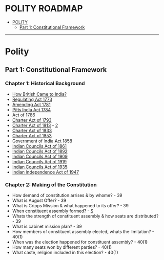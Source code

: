 # POLITY ROADMAP

* [POLITY](#polity)
  * [Part 1: Constitutional Framework](#constitutional-framework)

---
# Polity

## Part 1: Constitutional Framework

### Chapter 1: Historical Background

* [How British Came to India?](https://www.youtube.com/watch?v=3bZoB8PiXas)
* [Regulating Act 1773](https://www.youtube.com/watch?v=4N5gsuxVxv8&list=LL&index=2&t=3s)
* [Amending Act 1781](https://www.youtube.com/watch?v=LF6DYouUSqs&list=LL&index=1)
* [Pitts India Act 1784](https://www.youtube.com/watch?v=-gxI3_FnBiw&list=LL&index=6&t=241s)
* [Act of 1786](https://www.youtube.com/watch?v=E0t07LD3vwA&list=LL&index=6)
* [Charter Act of 1793](https://www.youtube.com/watch?v=VY1l59wedx0&list=LL&index=4)
* [Charter Act of 1813](https://www.youtube.com/watch?v=ou1vRVwq04E&list=LL&index=3) - [2](https://www.youtube.com/watch?v=htZEuvg_pJs&list=LL&index=2)
* [Charter Act of 1833](https://www.youtube.com/watch?v=wCpQreDW-2M&t=1s)
* [Charter Act of 1853](https://www.youtube.com/watch?v=uEtUysKi0Wg&t=127s)
* [Government of India Act 1858](https://www.youtube.com/watch?v=O9200xOuJ3I&list=LL&index=8&t=13s)
* [Indian Councils Act of 1861](https://www.youtube.com/watch?v=LqhEdLk4yJg&list=LL&index=7)
* [Indian Councils Act of 1892](https://www.youtube.com/watch?v=uogz6tDyAHA&list=LL&index=6)
* [Indian Councils Act of 1909](https://www.youtube.com/watch?v=xSMr8avi2xk&list=LL&index=5)
* [Indian Councils Act of 1919](https://www.youtube.com/watch?v=AIqnDqyOLS4&list=LL&index=4)
* [Indian Councils Act of 1935](https://www.youtube.com/watch?v=vuYiT6yhElI&list=LL&index=2)
* [Indian Independence Act of 1947](https://www.youtube.com/watch?v=N4iAj44a9iM&list=LL&index=1)

### Chapter 2: Making of the Constitution 

* How demand of constitution arrises & by whome? - 39
* What is August Offer? - 39
* What is Cripps Mission & what happened to its offer? - 39
* When constituent assembly formed? - [S](https://testbook.com/question-answer/the-constituent-assembly-was-constituted-in-novemb--5b6ecaf3dd75cd0c43a0ff48)
* Whats the strength of constituent assembly & how seats are distributed? - 39
* What is cabinet mission plan? - 39
* How members of constituent assembly elected, whats the limitation? - 40(1)
* When was the election happened for constituent assembly? - 40(1)
* How many seats won by different parties? - 40(1)
* What caste, religion included in this election? - 40(1)
